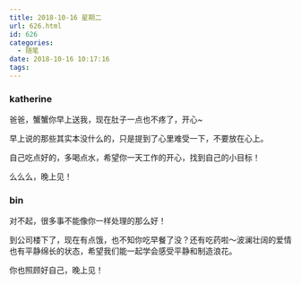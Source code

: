 ```yaml
---
title: 2018-10-16 星期二
url: 626.html
id: 626
categories:
  - 随笔
date: 2018-10-16 10:17:16
tags:
---
```


### katherine

爸爸，蟹蟹你早上送我，现在肚子一点也不疼了，开心~

早上说的那些其实本没什么的，只是提到了心里难受一下，不要放在心上。

自己吃点好的，多喝点水，希望你一天工作的开心，找到自己的小目标！

么么么，晚上见！

### bin

对不起，很多事不能像你一样处理的那么好！

到公司楼下了，现在有点饿，也不知你吃早餐了没？还有吃药啦～波澜壮阔的爱情也有平静绵长的状态，希望我们能一起学会感受平静和制造浪花。

你也照顾好自己，晚上见！